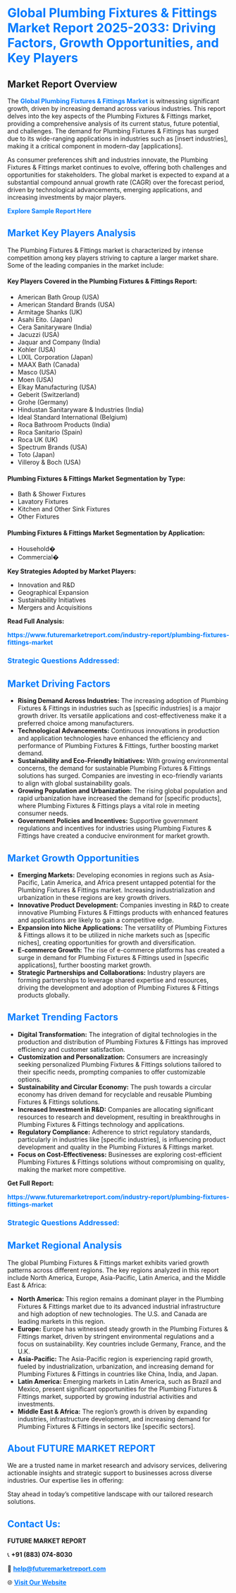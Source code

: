 <h1 style="color: #007BFF;">Global Plumbing Fixtures & Fittings Market Report 2025-2033: Driving Factors, Growth Opportunities, and Key Players</h1>

<section id="overview">
<h2>Market Report Overview</h2>
<p>The <a href="https://www.futuremarketreport.com/industry-report/plumbing-fixtures-fittings-market" style="color: #007BFF; text-decoration: none;"><strong>Global Plumbing Fixtures & Fittings Market</strong></a> is witnessing significant growth, driven by increasing demand across various industries. This report delves into the key aspects of the Plumbing Fixtures & Fittings market, providing a comprehensive analysis of its current status, future potential, and challenges. The demand for Plumbing Fixtures & Fittings has surged due to its wide-ranging applications in industries such as [insert industries], making it a critical component in modern-day [applications].</p>
<p>As consumer preferences shift and industries innovate, the Plumbing Fixtures & Fittings market continues to evolve, offering both challenges and opportunities for stakeholders. The global market is expected to expand at a substantial compound annual growth rate (CAGR) over the forecast period, driven by technological advancements, emerging applications, and increasing investments by major players.</p>
</section>

<section id="overview">
<p><a href="https://www.futuremarketreport.com/request-sample/reportId=107678" style="color: #007BFF; text-decoration: none;"><strong>Explore Sample Report Here</strong></a></p>
</section>

<section id="key-players">
<h2 style="color: #007BFF;">Market Key Players Analysis</h2>
<p>The Plumbing Fixtures & Fittings market is characterized by intense competition among key players striving to capture a larger market share. Some of the leading companies in the market include:</p>
<h4>Key Players Covered in the Plumbing Fixtures & Fittings Report:</h4>
<ul><li>American Bath Group (USA)</li><li>American Standard Brands (USA)</li><li>Armitage Shanks (UK)</li><li>Asahi Eito. (Japan)</li><li>Cera Sanitaryware (India)</li><li>Jacuzzi (USA)</li><li>Jaquar and Company (India)</li><li>Kohler (USA)</li><li>LIXIL Corporation (Japan)</li><li>MAAX Bath (Canada)</li><li>Masco (USA)</li><li>Moen (USA)</li><li>Elkay Manufacturing (USA)</li><li>Geberit (Switzerland)</li><li>Grohe (Germany)</li><li>Hindustan Sanitaryware &amp; Industries (India)</li><li>Ideal Standard International (Belgium)</li><li>Roca Bathroom Products (India)</li><li>Roca Sanitario (Spain)</li><li>Roca UK (UK)</li><li>Spectrum Brands (USA)</li><li>Toto (Japan)</li><li>Villeroy &amp; Boch (USA)</li></ul>
<h4>Plumbing Fixtures & Fittings Market Segmentation by Type:</h4>
<ul><li>Bath &amp; Shower Fixtures</li><li>Lavatory Fixtures</li><li>Kitchen and Other Sink Fixtures</li><li>Other Fixtures</li></ul>

<h4>Plumbing Fixtures & Fittings Market Segmentation by Application:</h4>
<ul><li>Household�</li><li>Commercial�</li></ul>
<p><strong>Key Strategies Adopted by Market Players:</strong></p>
<ul>
<li>Innovation and R&D</li>
<li>Geographical Expansion</li>
<li>Sustainability Initiatives</li>
<li>Mergers and Acquisitions</li>
</ul>
</section>

<section>
<p><strong>Read Full Analysis: </strong></p><a href="https://www.futuremarketreport.com/industry-report/plumbing-fixtures-fittings-market" style="color: #007BFF; text-decoration: none;"><strong>https://www.futuremarketreport.com/industry-report/plumbing-fixtures-fittings-market</strong></a>
<h3 style="color: #007BFF;">Strategic Questions Addressed:</h3>
</section>

<section id="driving-factors">
<h2 style="color: #007BFF;">Market Driving Factors</h2>
<ul>
<li><strong>Rising Demand Across Industries:</strong> The increasing adoption of Plumbing Fixtures & Fittings in industries such as [specific industries] is a major growth driver. Its versatile applications and cost-effectiveness make it a preferred choice among manufacturers.</li>
<li><strong>Technological Advancements:</strong> Continuous innovations in production and application technologies have enhanced the efficiency and performance of Plumbing Fixtures & Fittings, further boosting market demand.</li>
<li><strong>Sustainability and Eco-Friendly Initiatives:</strong> With growing environmental concerns, the demand for sustainable Plumbing Fixtures & Fittings solutions has surged. Companies are investing in eco-friendly variants to align with global sustainability goals.</li>
<li><strong>Growing Population and Urbanization:</strong> The rising global population and rapid urbanization have increased the demand for [specific products], where Plumbing Fixtures & Fittings plays a vital role in meeting consumer needs.</li>
<li><strong>Government Policies and Incentives:</strong> Supportive government regulations and incentives for industries using Plumbing Fixtures & Fittings have created a conducive environment for market growth.</li>
</ul>
</section>

<section id="growth-opportunities">
<h2 style="color: #007BFF;">Market Growth Opportunities</h2>
<ul>
<li><strong>Emerging Markets:</strong> Developing economies in regions such as Asia-Pacific, Latin America, and Africa present untapped potential for the Plumbing Fixtures & Fittings market. Increasing industrialization and urbanization in these regions are key growth drivers.</li>
<li><strong>Innovative Product Development:</strong> Companies investing in R&D to create innovative Plumbing Fixtures & Fittings products with enhanced features and applications are likely to gain a competitive edge.</li>
<li><strong>Expansion into Niche Applications:</strong> The versatility of Plumbing Fixtures & Fittings allows it to be utilized in niche markets such as [specific niches], creating opportunities for growth and diversification.</li>
<li><strong>E-commerce Growth:</strong> The rise of e-commerce platforms has created a surge in demand for Plumbing Fixtures & Fittings used in [specific applications], further boosting market growth.</li>
<li><strong>Strategic Partnerships and Collaborations:</strong> Industry players are forming partnerships to leverage shared expertise and resources, driving the development and adoption of Plumbing Fixtures & Fittings products globally.</li>
</ul>
</section>

<section id="trending-factors">
<h2 style="color: #007BFF;">Market Trending Factors</h2>
<ul>
<li><strong>Digital Transformation:</strong> The integration of digital technologies in the production and distribution of Plumbing Fixtures & Fittings has improved efficiency and customer satisfaction.</li>
<li><strong>Customization and Personalization:</strong> Consumers are increasingly seeking personalized Plumbing Fixtures & Fittings solutions tailored to their specific needs, prompting companies to offer customizable options.</li>
<li><strong>Sustainability and Circular Economy:</strong> The push towards a circular economy has driven demand for recyclable and reusable Plumbing Fixtures & Fittings solutions.</li>
<li><strong>Increased Investment in R&D:</strong> Companies are allocating significant resources to research and development, resulting in breakthroughs in Plumbing Fixtures & Fittings technology and applications.</li>
<li><strong>Regulatory Compliance:</strong> Adherence to strict regulatory standards, particularly in industries like [specific industries], is influencing product development and quality in the Plumbing Fixtures & Fittings market.</li>
<li><strong>Focus on Cost-Effectiveness:</strong> Businesses are exploring cost-efficient Plumbing Fixtures & Fittings solutions without compromising on quality, making the market more competitive.</li>
</ul>
</section>

<section>
<p><strong>Get Full Report: </strong></p><a href="https://www.futuremarketreport.com/industry-report/plumbing-fixtures-fittings-market" style="color: #007BFF; text-decoration: none;"><strong>https://www.futuremarketreport.com/industry-report/plumbing-fixtures-fittings-market</strong></a>
<h3 style="color: #007BFF;">Strategic Questions Addressed:</h3>
</section>


<section id="regional-analysis">
<h2 style="color: #007BFF;">Market Regional Analysis</h2>
<p>The global Plumbing Fixtures & Fittings market exhibits varied growth patterns across different regions. The key regions analyzed in this report include North America, Europe, Asia-Pacific, Latin America, and the Middle East & Africa:</p>
<ul>
<li><strong>North America:</strong> This region remains a dominant player in the Plumbing Fixtures & Fittings market due to its advanced industrial infrastructure and high adoption of new technologies. The U.S. and Canada are leading markets in this region.</li>
<li><strong>Europe:</strong> Europe has witnessed steady growth in the Plumbing Fixtures & Fittings market, driven by stringent environmental regulations and a focus on sustainability. Key countries include Germany, France, and the U.K.</li>
<li><strong>Asia-Pacific:</strong> The Asia-Pacific region is experiencing rapid growth, fueled by industrialization, urbanization, and increasing demand for Plumbing Fixtures & Fittings in countries like China, India, and Japan.</li>
<li><strong>Latin America:</strong> Emerging markets in Latin America, such as Brazil and Mexico, present significant opportunities for the Plumbing Fixtures & Fittings market, supported by growing industrial activities and investments.</li>
<li><strong>Middle East & Africa:</strong> The region’s growth is driven by expanding industries, infrastructure development, and increasing demand for Plumbing Fixtures & Fittings in sectors like [specific sectors].</li>
</ul>
</section>

<footer>
<h2 style="color: #007BFF;">About FUTURE MARKET REPORT</h2>
<p>We are a trusted name in market research and advisory services, delivering actionable insights and strategic support to businesses across diverse industries. Our expertise lies in offering:</p>

<p>Stay ahead in today’s competitive landscape with our tailored research solutions.</p>

<h2 style="color: #007BFF;">Contact Us:</h2>
<p><strong>FUTURE MARKET REPORT</strong></p>
<p>📞 <strong>+91 (883) 074-8030</strong></p>
<p>📧 <strong><a href="mailto:help@futuremarketreport.com" style="color: #007BFF;">help@futuremarketreport.com</a></strong></p>
<p>🌐 <strong><a href="https://www.futuremarketreport.com/" style="color: #007BFF;">Visit Our Website</a></strong></p>
</footer>